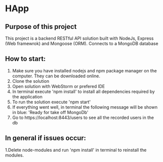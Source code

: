# HApp
## Purpose of this project
This project is a backend RESTful API solution built with NodeJs, Express (Web framewrok) and Mongoose (ORM). 
Connects to a MongoDB database
## How to start: 
1. Make sure you have installed nodejs and npm package manager on the computer. They can be downloaded online.
2. Clone the solution
3. Open solution with WebStorm or prefered IDE
4. In terminal execute 'npm install' to install all dependencies required by the application
5. To run the solution execute 'npm start'
6. If everything went well, in terminal the following message will be shown in blue: 'Ready for take off MongoDb'
7. Go to https://localhost:8443/users to see all the recorded users in the db
## In general if issues occur: 
 1.Delete node-modules and run 'npm install' in terminal to reinstall the modules.
